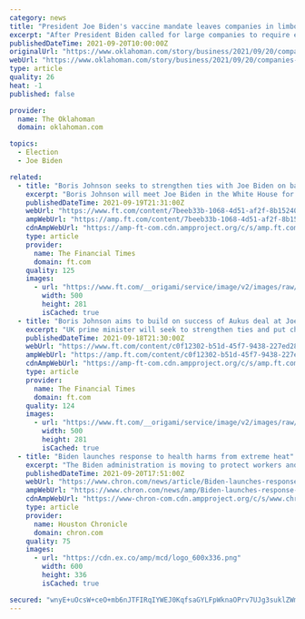 ```yaml
---
category: news
title: "President Joe Biden's vaccine mandate leaves companies in limbo, unsure of how to proceed"
excerpt: "After President Biden called for large companies to require employees be vaccinated or get tested weekly, those companies await the final rules."
publishedDateTime: 2021-09-20T10:00:00Z
originalUrl: "https://www.oklahoman.com/story/business/2021/09/20/companies-limbo-they-await-vaccine-mandate-rules/8349159002/"
webUrl: "https://www.oklahoman.com/story/business/2021/09/20/companies-limbo-they-await-vaccine-mandate-rules/8349159002/"
type: article
quality: 26
heat: -1
published: false

provider:
  name: The Oklahoman
  domain: oklahoman.com

topics:
  - Election
  - Joe Biden

related:
  - title: "Boris Johnson seeks to strengthen ties with Joe Biden on back of Aukus"
    excerpt: "Boris Johnson will meet Joe Biden in the White House for the first time this week as he seeks to restore transatlantic relations following the west’s chaotic withdrawal from Afg"
    publishedDateTime: 2021-09-19T21:31:00Z
    webUrl: "https://www.ft.com/content/7beeb33b-1068-4d51-af2f-8b152403c5f5"
    ampWebUrl: "https://amp.ft.com/content/7beeb33b-1068-4d51-af2f-8b152403c5f5"
    cdnAmpWebUrl: "https://amp-ft-com.cdn.ampproject.org/c/s/amp.ft.com/content/7beeb33b-1068-4d51-af2f-8b152403c5f5"
    type: article
    provider:
      name: The Financial Times
      domain: ft.com
    quality: 125
    images:
      - url: "https://www.ft.com/__origami/service/image/v2/images/raw/https%3A%2F%2Fd1e00ek4ebabms.cloudfront.net%2Fproduction%2F8e996772-9b0a-4fcf-983b-8e79c1ef50e1.jpg?source=google-amp&fit=scale-down&width=500"
        width: 500
        height: 281
        isCached: true
  - title: "Boris Johnson aims to build on success of Aukus deal at Joe Biden meeting"
    excerpt: "UK prime minister will seek to strengthen ties and put chaos of Afghan withdrawal aside during White House visit"
    publishedDateTime: 2021-09-18T21:30:00Z
    webUrl: "https://www.ft.com/content/c0f12302-b51d-45f7-9438-227ed282e98c"
    ampWebUrl: "https://amp.ft.com/content/c0f12302-b51d-45f7-9438-227ed282e98c"
    cdnAmpWebUrl: "https://amp-ft-com.cdn.ampproject.org/c/s/amp.ft.com/content/c0f12302-b51d-45f7-9438-227ed282e98c"
    type: article
    provider:
      name: The Financial Times
      domain: ft.com
    quality: 124
    images:
      - url: "https://www.ft.com/__origami/service/image/v2/images/raw/https%3A%2F%2Fd1e00ek4ebabms.cloudfront.net%2Fproduction%2Fe4ab797d-46aa-4047-ae64-a9e2b7c58b71.jpg?source=google-amp&fit=scale-down&width=500"
        width: 500
        height: 281
        isCached: true
  - title: "Biden launches response to health harms from extreme heat"
    excerpt: "The Biden administration is moving to protect workers and communities from extreme heat after a dangerously hot summer that spurred an onslaught of drought-worsened wildfires and caused hundreds of deaths from the Pacific Northwest to hurricane-ravaged Louisiana."
    publishedDateTime: 2021-09-20T17:51:00Z
    webUrl: "https://www.chron.com/news/article/Biden-launches-response-to-health-harms-from-16472519.php"
    ampWebUrl: "https://www.chron.com/news/amp/Biden-launches-response-to-health-harms-from-16472519.php"
    cdnAmpWebUrl: "https://www-chron-com.cdn.ampproject.org/c/s/www.chron.com/news/amp/Biden-launches-response-to-health-harms-from-16472519.php"
    type: article
    provider:
      name: Houston Chronicle
      domain: chron.com
    quality: 75
    images:
      - url: "https://cdn.ex.co/amp/mcd/logo_600x336.png"
        width: 600
        height: 336
        isCached: true

secured: "wnyE+uOcsW+ceO+mb6nJTFIRqIYWEJ0KqfsaGYLFpWknaOPrv7UJg3suklZWmMK/WGhQ2GJQelqhLzcEFTOVneAzFL/Et6G2Ad2vcntwyH456BrzrpExOI7M2Hj538Q53JD6j5f0M/jp4VDwF8y+dtOf/LyQ4j/S7vUQDFFpyVd5UCG3z/PF7zkMgq9ZgdDg9O7yaGoaqvKY00QZln5TTO/+V+ngHcaQKCus8qbZ+rGK/TdqS1ylvhrmBZTT9nUUOFmjcTbRNP1YeMUKkg1Uz2/wUYEfyxNrdg5PIwB+xAwiNePZJN1GXd25aVJ6VtNZIJBALf67U7PVu2FEu5GD2rKh+wPWkQT+gbJfl2h2RAs=;cJ7fUy6G3b8qvZrl5P7UbA=="
---
```


